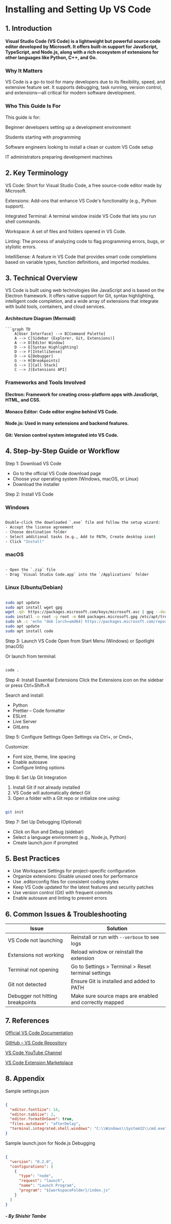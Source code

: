# Installing and Setting Up VS Code
## 1. Introduction
#### Visual Studio Code (VS Code) is a lightweight but powerful source code editor developed by Microsoft. It offers built-in support for JavaScript, TypeScript, and Node.js, along with a rich ecosystem of extensions for other languages like Python, C++, and Go.

### Why It Matters
VS Code is a go-to tool for many developers due to its flexibility, speed, and extensive feature set. It supports debugging, task running, version control, and extensions—all critical for modern software development.

### Who This Guide Is For
This guide is for:

Beginner developers setting up a development environment

Students starting with programming

Software engineers looking to install a clean or custom VS Code setup

IT administrators preparing development machines

## 2. Key Terminology
VS Code: Short for Visual Studio Code, a free source-code editor made by Microsoft.

Extensions: Add-ons that enhance VS Code's functionality (e.g., Python support).

Integrated Terminal: A terminal window inside VS Code that lets you run shell commands.

Workspace: A set of files and folders opened in VS Code.

Linting: The process of analyzing code to flag programming errors, bugs, or stylistic errors.

IntelliSense: A feature in VS Code that provides smart code completions based on variable types, function definitions, and imported modules.

## 3. Technical Overview
VS Code is built using web technologies like JavaScript and is based on the Electron framework. It offers native support for Git, syntax highlighting, intelligent code completion, and a wide array of extensions that integrate with build tools, containers, and cloud services.

#### Architecture Diagram (Mermaid)
```mermaid
```graph TD
    A[User Interface] --> B[Command Palette]
    A --> C[Sidebar (Explorer, Git, Extensions)]
    A --> D[Editor Window]
    D --> E[Syntax Highlighting]
    D --> F[IntelliSense]
    D --> G[Debugger]
    G --> H[Breakpoints]
    G --> I[Call Stack]
    C --> J[Extensions API]
```

### Frameworks and Tools Involved
#### Electron: Framework for creating cross-platform apps with JavaScript, HTML, and CSS.

#### Monaco Editor: Code editor engine behind VS Code.

#### Node.js: Used in many extensions and backend features.

#### Git: Version control system integrated into VS Code.

## 4. Step-by-Step Guide or Workflow
Step 1: Download VS Code
* Go to the official VS Code download page
* Choose your operating system (Windows, macOS, or Linux)
* Download the installer

Step 2: Install VS Code
### Windows
```bash

Double-click the downloaded `.exe` file and follow the setup wizard:
- Accept the license agreement
- Choose destination folder
- Select additional tasks (e.g., Add to PATH, Create desktop icon)
- Click "Install"
```
### macOS
```bash

- Open the `.zip` file
- Drag `Visual Studio Code.app` into the `/Applications` folder
```

### Linux (Ubuntu/Debian)
```bash

sudo apt update
sudo apt install wget gpg
wget -qO- https://packages.microsoft.com/keys/microsoft.asc | gpg --dearmor > packages.microsoft.gpg
sudo install -o root -g root -m 644 packages.microsoft.gpg /etc/apt/trusted.gpg.d/
sudo sh -c 'echo "deb [arch=amd64] https://packages.microsoft.com/repos/vscode stable main" > /etc/apt/sources.list.d/vscode.list'
sudo apt update
sudo apt install code
```

Step 3: Launch VS Code
Open from Start Menu (Windows) or Spotlight (macOS)

Or launch from terminal:

```bash

code .
```
Step 4: Install Essential Extensions
Click the Extensions icon on the sidebar or press Ctrl+Shift+X

Search and install:

* Python
* Prettier – Code formatter
* ESLint
* Live Server
* GitLens

Step 5: Configure Settings
Open Settings via Ctrl+, or Cmd+,

Customize:

* Font size, theme, line spacing
* Enable autosave
* Configure linting options

Step 6: Set Up Git Integration
1. Install Git if not already installed
2. VS Code will automatically detect Git
3. Open a folder with a Git repo or initialize one using:

```bash

git init
```
Step 7: Set Up Debugging (Optional)

* Click on Run and Debug (sidebar)
* Select a language environment (e.g., Node.js, Python)
* Create launch.json if prompted

## 5. Best Practices
* Use Workspace Settings for project-specific configuration
* Organize extensions: Disable unused ones for performance
* Use .editorconfig files for consistent coding styles
* Keep VS Code updated for the latest features and security patches
* Use version control (Git) with frequent commits
* Enable autosave and linting to prevent errors

## 6. Common Issues & Troubleshooting
| Issue                            | Solution                                               |
|----------------------------------|--------------------------------------------------------|
| VS Code not launching            | Reinstall or run with `--verbose` to see logs          |
| Extensions not working           | Reload window or reinstall the extension               |
| Terminal not opening             | Go to Settings > Terminal > Reset terminal settings    |
| Git not detected                 | Ensure Git is installed and added to PATH              |
| Debugger not hitting breakpoints | Make sure source maps are enabled and correctly mapped |



## 7. References

[Official VS Code Documentation](https://code.visualstudio.com/docs)

[GitHub – VS Code Repository](https://github.com/microsoft/vscode)

[VS Code YouTube Channel](https://www.youtube.com/c/Code)

[VS Code Extension Marketplace](https://marketplace.visualstudio.com/vscode)

## 8. Appendix
Sample settings.json
```json

{
  "editor.fontSize": 14,
  "editor.tabSize": 2,
  "editor.formatOnSave": true,
  "files.autoSave": "afterDelay",
  "terminal.integrated.shell.windows": "C:\\Windows\\System32\\cmd.exe"
}
```
Sample launch.json for Node.js Debugging
```json

{
  "version": "0.2.0",
  "configurations": [
    {
      "type": "node",
      "request": "launch",
      "name": "Launch Program",
      "program": "${workspaceFolder}/index.js"
    }
  ]
}
```

##### - By Shishir Tambe